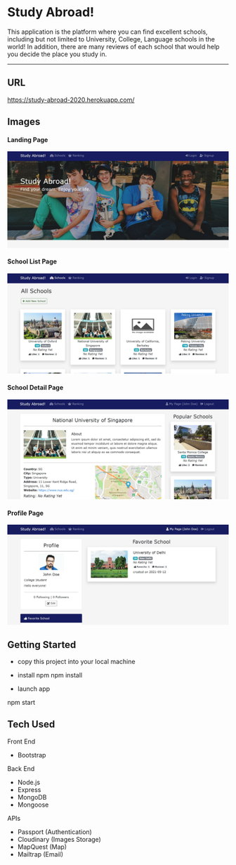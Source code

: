 # Study Abroad!
This application is the platform where you can find excellent schools, including but not limited to University, College, Language schools in the world! In addition, there are many reviews of each school that would help you decide the place you study in.

---
## URL
https://study-abroad-2020.herokuapp.com/

## Images
#### Landing Page
![Landing Page](./uploads/top.JPG)

#### School List Page
![School List Page](./uploads/school-list.JPG)

#### School Detail Page
![School Detail Page](./uploads/school-detail.JPG)

#### Profile Page
![Profile Page](./uploads/profile.JPG)

## Getting Started
- copy this project into your local machine
- install npm
npm install 

- launch app

npm start


## Tech Used
Front End
- Bootstrap

Back End
- Node.js
- Express
- MongoDB
- Mongoose

APIs
- Passport (Authentication)
- Cloudinary (Images Storage)
- MapQuest (Map)
- Mailtrap (Email)

